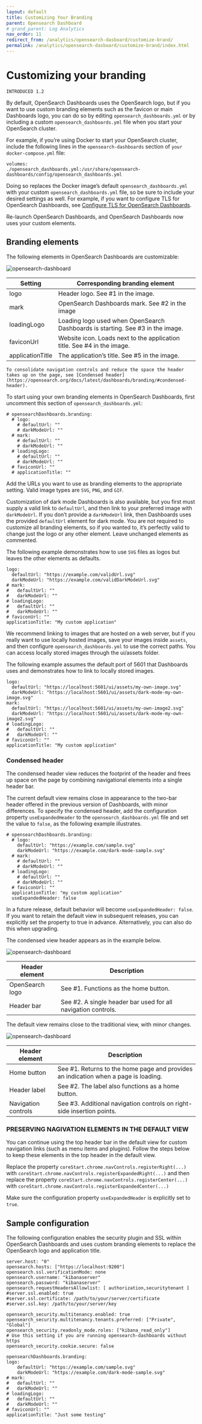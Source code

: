 ```yaml
---
layout: default
title: Customizing Your Branding
parent: Opensearch Dashboard
# grand_parent: Log Analytics
nav_order: 11
redirect_from: /analytics/opensearch-dasboard/customize-brand/
permalink: /analytics/opensearch-dasboard/customize-brand/index.html
---
```


# Customizing your branding
<code>INTRODUCED 1.2</code>

By default, OpenSearch Dashboards uses the OpenSearch logo, but if you want to use custom branding elements such as the favicon or main Dashboards logo, you can do so by editing <code>opensearch_dashboards.yml</code> or by including a custom <code>opensearch_dashboards.yml</code> file when you start your OpenSearch cluster.

For example, if you’re using Docker to start your OpenSearch cluster, include the following lines in the <code>opensearch-dashboards</code> section of <code>your docker-compose.yml</code> file:

    volumes:
    ./opensearch_dashboards.yml:/usr/share/opensearch-dashboards/config/opensearch_dashboards.yml

Doing so replaces the Docker image’s default <code>opensearch_dashboards.yml</code> with your custom <code>opensearch_dashboards.yml</code> file, so be sure to include your desired settings as well. For example, if you want to configure TLS for OpenSearch Dashboards, see [Configure TLS for OpenSearch Dashboards](https://opensearch.org/docs/latest/install-and-configure/install-dashboards/tls/).

Re-launch OpenSearch Dashboards, and OpenSearch Dashboards now uses your custom elements.

## Branding elements

The following elements in OpenSearch Dashboards are customizable:

![opensearch-dashboard]({{site.baseurl}}/images/customizin-your-brand/dashboards-branding-labels.png)

| Setting               | Corresponding branding element                                                       |
| --------------------- |------------------------------------------------------------------------------------- |
| logo                  | Header logo. See #1 in the image.                                                    |
| mark                  | OpenSearch Dashboards mark. See #2 in the image                                      |
| loadingLogo           | Loading logo used when OpenSearch Dashboards is starting. See #3 in the image.       |
| faviconUrl            | Website icon. Loads next to the application title. See #4 in the image.              |
| applicationTitle      | The application’s title. See #5 in the image.                                        |


    To consolidate navigation controls and reduce the space the header takes up on the page, see [Condensed header](https://opensearch.org/docs/latest/dashboards/branding/#condensed-header).

To start using your own branding elements in OpenSearch Dashboards, first uncomment this section of <code>opensearch_dashboards.yml</code>:

    # opensearchDashboards.branding:
      # logo:
        # defaultUrl: ""
        # darkModeUrl: ""
      # mark:
        # defaultUrl: ""
        # darkModeUrl: ""
      # loadingLogo:
        # defaultUrl: ""
        # darkModeUrl: ""
      # faviconUrl: ""
      # applicationTitle: ""

Add the URLs you want to use as branding elements to the appropriate setting. Valid image types are <code>SVG</code>, <code>PNG</code>, and <code>GIF</code>.

Customization of dark mode Dashboards is also available, but you first must supply a valid link to <code>defaultUrl</code>, and then link to your preferred image with <code>darkModeUrl</code>. If you don’t provide a <code>darkModeUrl</code> link, then Dashboards uses the provided <code>defaultUrl</code> element for dark mode. You are not required to customize all branding elements, so if you wanted to, it’s perfectly valid to change just the logo or any other element. Leave unchanged elements as commented.

The following example demonstrates how to use <code>SVG</code> files as logos but leaves the other elements as defaults.

    logo:
      defaultUrl: "https://example.com/validUrl.svg"
      darkModeUrl: "https://example.com/validDarkModeUrl.svg"
    # mark:
    #   defaultUrl: ""
    #   darkModeUrl: ""
    # loadingLogo:
    #   defaultUrl: ""
    #   darkModeUrl: ""
    # faviconUrl: ""
    applicationTitle: "My custom application"

We recommend linking to images that are hosted on a web server, but if you really want to use locally hosted images, save your images inside <code>assets</code>, and then configure <code>opensearch_dashboards.yml</code> to use the correct paths. You can access locally stored images through the ui/assets folder.

The following example assumes the default port of 5601 that Dashboards uses and demonstrates how to link to locally stored images.

    logo:
      defaultUrl: "https://localhost:5601/ui/assets/my-own-image.svg"
      darkModeUrl: "https://localhost:5601/ui/assets/dark-mode-my-own-image.svg"
    mark:
      defaultUrl: "https://localhost:5601/ui/assets/my-own-image2.svg"
      darkModeUrl: "https://localhost:5601/ui/assets/dark-mode-my-own-image2.svg"
    # loadingLogo:
    #   defaultUrl: ""
    #   darkModeUrl: ""
    # faviconUrl: ""
    applicationTitle: "My custom application"

### Condensed header

The condensed header view reduces the footprint of the header and frees up space on the page by combining navigational elements into a single header bar.

The current default view remains close in appearance to the two-bar header offered in the previous version of Dashboards, with minor differences. To specify the condensed header, add the configuration property <code>useExpandedHeader</code> to the <code>opensearch_dashboards.yml</code> file and set the value to <code>false</code>, as the following example illustrates.

    # opensearchDashboards.branding:
      # logo:
        defaultUrl: "https://example.com/sample.svg"
        darkModeUrl: "https://example.com/dark-mode-sample.svg"
      # mark:
        # defaultUrl: ""
        # darkModeUrl: ""
      # loadingLogo:
        # defaultUrl: ""
        # darkModeUrl: ""
      # faviconUrl: ""
      applicationTitle: "my custom application"
      useExpandedHeader: false
    
In a future release, default behavior will become <code>useExpandedHeader: false</code>. If you want to retain the default view in subsequent releases, you can explicitly set the property to true in advance. Alternatively, you can also do this when upgrading.

The condensed view header appears as in the example below.

![opensearch-dashboard]({{site.baseurl}}/images/customizin-your-brand/DBs-Condensed.jpeg)

| Header element        | Description                                                      |
| --------------------- |----------------------------------------------------------------- |
| OpenSearch logo       | See #1. Functions as the home button.                            |
| Header bar            | See #2. A single header bar used for all navigation controls.    |

The default view remains close to the traditional view, with minor changes.

![opensearch-dashboard]({{site.baseurl}}/images/customizin-your-brand/DBs-Traditional.jpeg)

| Header element        | Description                                                                              |
| --------------------- |----------------------------------------------------------------------------------------- |
| Home button           | See #1. Returns to the home page and provides an indication when a page is loading.      |
| Header label          | See #2. The label also functions as a home button.                                       |
| Navigation controls   | See #3. Additional navigation controls on right-side insertion points.                   |

### PRESERVING NAGIVATION ELEMENTS IN THE DEFAULT VIEW

You can continue using the top header bar in the default view for custom navigation links (such as menu items and plugins). Follow the steps below to keep these elements in the top header in the default view.

Replace the property <code>coreStart.chrome.navControls.registerRight(...)</code> with <code>coreStart.chrome.navControls.registerExpandedRight(...)</code> and then replace the property <code>coreStart.chrome.navControls.registerCenter(...)</code> with <code>coreStart.chrome.navControls.registerExpandedCenter(...)</code>

Make sure the configuration property <code>useExpandedHeader</code> is explicitly set to <code>true</code>.

## Sample configuration

The following configuration enables the security plugin and SSL within OpenSearch Dashboards and uses custom branding elements to replace the OpenSearch logo and application title.

    server.host: "0"
    opensearch.hosts: ["https://localhost:9200"]
    opensearch.ssl.verificationMode: none
    opensearch.username: "kibanaserver"
    opensearch.password: "kibanaserver"
    opensearch.requestHeadersAllowlist: [ authorization,securitytenant ]
    #server.ssl.enabled: true
    #server.ssl.certificate: /path/to/your/server/certificate
    #server.ssl.key: /path/to/your/server/key

    opensearch_security.multitenancy.enabled: true
    opensearch_security.multitenancy.tenants.preferred: ["Private", "Global"]
    opensearch_security.readonly_mode.roles: ["kibana_read_only"]
    # Use this setting if you are running opensearch-dashboards without https
    opensearch_security.cookie.secure: false

    opensearchDashboards.branding:
    logo:
        defaultUrl: "https://example.com/sample.svg"
        darkModeUrl: "https://example.com/dark-mode-sample.svg"
    # mark:
    #   defaultUrl: ""
    #   darkModeUrl: ""
    # loadingLogo:
    #   defaultUrl: ""
    #   darkModeUrl: ""
    # faviconUrl: ""
    applicationTitle: "Just some testing"


